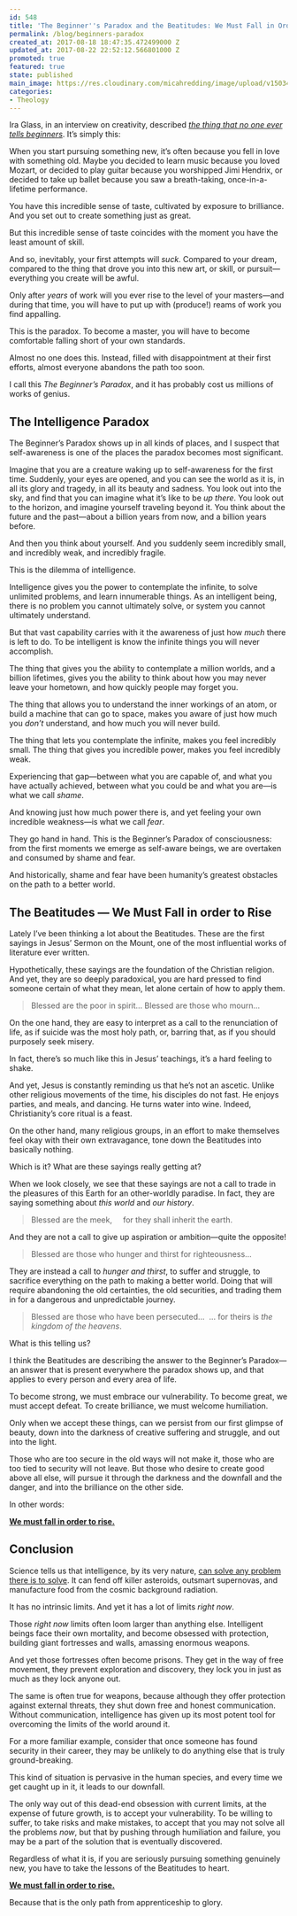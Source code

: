 ```yaml
---
id: 548
title: 'The Beginner''s Paradox and the Beatitudes: We Must Fall in Order to Rise'
permalink: /blog/beginners-paradox
created_at: 2017-08-18 18:47:35.472499000 Z
updated_at: 2017-08-22 22:52:12.566801000 Z
promoted: true
featured: true
state: published
main_image: https://res.cloudinary.com/micahredding/image/upload/v1503434839/okwel96okrznnpwcmd1u.jpg
categories:
- Theology
---
```

Ira Glass, in an interview on creativity, described *[the thing that no one ever tells beginners](https://www.youtube.com/watch?v=X2wLP0izeJE)*. It’s simply this: 

When you start pursuing something new, it’s often because you fell in love with something old. Maybe you decided to learn music because you loved Mozart, or decided to play guitar because you worshipped Jimi Hendrix, or decided to take up ballet because you saw a breath-taking, once-in-a-lifetime performance. 

You have this incredible sense of taste, cultivated by exposure to brilliance. And you set out to create something just as great.

But this incredible sense of taste coincides with the moment you have the least amount of skill.

And so, inevitably, your first attempts will *suck*. Compared to your dream, compared to the thing that drove you into this new art, or skill, or pursuit—everything you create will be awful.

Only after *years* of work will you ever rise to the level of your masters—and during that time, you will have to put up with (produce!) reams of work you find appalling. 

This is the paradox. To become a master, you will have to become comfortable falling short of your own standards. 

Almost no one does this. Instead, filled with disappointment at their first efforts, almost everyone abandons the path too soon. 

I call this *The Beginner’s Paradox*, and it has probably cost us millions of works of genius.

## The Intelligence Paradox

The Beginner’s Paradox shows up in all kinds of places, and I suspect that self-awareness is one of the places the paradox becomes most significant. 

Imagine that you are a creature waking up to self-awareness for the first time. Suddenly, your eyes are opened, and you can see the world as it is, in all its glory and tragedy, in all its beauty and sadness. You look out into the sky, and find that you can imagine what it’s like to be *up there*. You look out to the horizon, and imagine yourself traveling beyond it. You think about the future and the past—about a billion years from now, and a billion years before. 

And then you think about yourself. And you suddenly seem incredibly small, and incredibly weak, and incredibly fragile. 

This is the dilemma of intelligence. 

Intelligence gives you the power to contemplate the infinite, to solve unlimited problems, and learn innumerable things. As an intelligent being, there is no problem you cannot ultimately solve, or system you cannot ultimately understand.

But that vast capability carries with it the awareness of just how *much* there is left to do. To be intelligent is know the infinite things you will never accomplish.

The thing that gives you the ability to contemplate a million worlds, and a billion lifetimes, gives you the ability to think about how you may never leave your hometown, and how quickly people may forget you. 

The thing that allows you to understand the inner workings of an atom, or build a machine that can go to space, makes you aware of just how much you *don’t* understand, and how much you will never build.

The thing that lets you contemplate the infinite, makes you feel incredibly small. The thing that gives you incredible power, makes you feel incredibly weak. 

Experiencing that gap—between what you are capable of, and what you have actually achieved, between what you could be and what you are—is what we call *shame*.

And knowing just how much power there is, and yet feeling your own incredible weakness—is what we call *fear*.

They go hand in hand. This is the Beginner’s Paradox of consciousness: from the first moments we emerge as self-aware beings, we are overtaken and consumed by shame and fear.

And historically, shame and fear have been humanity’s greatest obstacles on the path to a better world.

## The Beatitudes — We Must Fall in order to Rise

Lately I’ve been thinking a lot about the Beatitudes. These are the first sayings in Jesus’ Sermon on the Mount, one of the most influential works of literature ever written.

Hypothetically, these sayings are the foundation of the Christian religion. And yet, they are so deeply paradoxical, you are hard pressed to find someone certain of what they mean, let alone certain of how to apply them.

> Blessed are the poor in spirit…
> Blessed are those who mourn…

On the one hand, they are easy to interpret as a call to the renunciation of life, as if suicide was the most holy path, or, barring that, as if you should purposely seek misery.

In fact, there’s so much like this in Jesus’ teachings, it’s a hard feeling to shake. 

And yet, Jesus is constantly reminding us that he’s not an ascetic. Unlike other religious movements of the time, his disciples do not fast. He enjoys parties, and meals, and dancing. He turns water into wine. Indeed, Christianity’s core ritual is a feast. 

On the other hand, many religious groups, in an effort to make themselves feel okay with their own extravagance, tone down the Beatitudes into basically nothing.

Which is it? What are these sayings really getting at?

When we look closely, we see that these sayings are not a call to trade in the pleasures of this Earth for an other-worldly paradise. In fact, they are saying something about *this world* and *our history*.

> Blessed are the meek,
>     for they shall inherit the earth.

And they are not a call to give up aspiration or ambition—quite the opposite! 

> Blessed are those who hunger and thirst for righteousness…

They are instead a call to *hunger and thirst*, to suffer and struggle, to sacrifice everything on the path to making a better world. Doing that will require abandoning the old certainties, the old securities, and trading them in for a dangerous and unpredictable journey.

> Blessed are those who have been persecuted…
>  … for theirs is *the kingdom of the heavens*.

What is this telling us?

I think the Beatitudes are describing the answer to the Beginner’s Paradox—an answer that is present everywhere the paradox shows up, and that applies to every person and every area of life. 

To become strong, we must embrace our vulnerability. 
To become great, we must accept defeat. 
To create brilliance, we must welcome humiliation.

Only when we accept these things, can we persist from our first glimpse of beauty, down into the darkness of creative suffering and struggle, and out into the light.

Those who are too secure in the old ways will not make it, those who are too tied to security will not leave. But those who desire to create good above all else, will pursue it through the darkness and the downfall and the danger, and into the brilliance on the other side.

In other words:

**[We must fall in order to rise.](https://www.micahredding.com/blog/beginners-paradox "#tweet-this")**

## Conclusion

Science tells us that intelligence, by its very nature, [can solve any problem there is to solve](http://brickcaster.com/christiantranshumanist/35). It can fend off killer asteroids, outsmart supernovas, and manufacture food from the cosmic background radiation.

It has no intrinsic limits. And yet it has a lot of limits *right now*. 

Those *right now* limits often loom larger than anything else. Intelligent beings face their own mortality, and become obsessed with protection, building giant fortresses and walls, amassing enormous weapons.

And yet those fortresses often become prisons. They get in the way of free movement, they prevent exploration and discovery, they lock you in just as much as they lock anyone out. 

The same is often true for weapons, because although they offer protection against external threats, they shut down free and honest communication. Without communication, intelligence has given up its most potent tool for overcoming the limits of the world around it.

For a more familiar example, consider that once someone has found security in their career, they may be unlikely to do anything else that is truly ground-breaking. 

This kind of situation is pervasive in the human species, and every time we get caught up in it, it leads to our downfall.

The only way out of this dead-end obsession with current limits, at the expense of future growth, is to accept your vulnerability. To be willing to suffer, to take risks and make mistakes, to accept that you may not solve all the problems *now*, but that by pushing through humiliation and failure, you may be a part of the solution that is eventually discovered.

Regardless of what it is, if you are seriously pursuing something genuinely new, you have to take the lessons of the Beatitudes to heart.

**[We must fall in order to rise.](https://www.micahredding.com/blog/beginners-paradox "#tweet-this")**

Because that is the only path from apprenticeship to glory.
